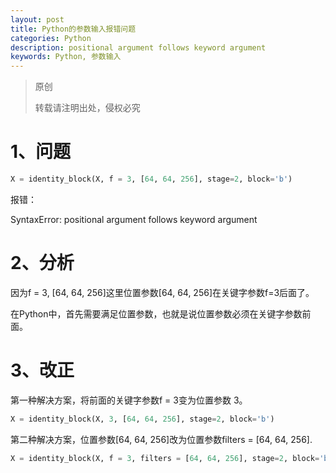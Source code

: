 ```yaml
---
layout: post
title: Python的参数输入报错问题
categories: Python
description: positional argument follows keyword argument
keywords: Python, 参数输入
---
```


> 原创
> 
> 转载请注明出处，侵权必究

# 1、问题

```python
X = identity_block(X, f = 3, [64, 64, 256], stage=2, block='b')
```
报错：

SyntaxError: positional argument follows keyword argument

# 2、分析
因为f = 3, [64, 64, 256]这里位置参数[64, 64, 256]在关键字参数f=3后面了。

在Python中，首先需要满足位置参数，也就是说位置参数必须在关键字参数前面。

# 3、改正
第一种解决方案，将前面的关键字参数f = 3变为位置参数 3。

```python
X = identity_block(X, 3, [64, 64, 256], stage=2, block='b')
```

第二种解决方案，位置参数[64, 64, 256]改为位置参数filters = [64, 64, 256].

```python
X = identity_block(X, f = 3, filters = [64, 64, 256], stage=2, block='b')
```